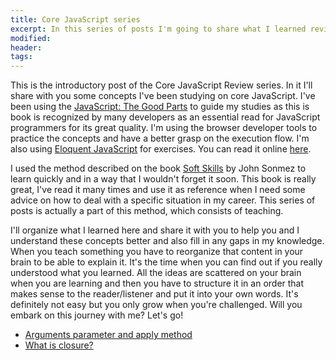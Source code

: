 ```yaml
---
title: Core JavaScript series
excerpt: In this series of posts I'm going to share what I learned reviewing core JavaScript concepts and experimenting, mostly using the book JavaScript - The Good Parts.
modified:
header:
tags: 
---
```



This is the introductory post of the Core JavaScript Review series. In it I'll share with you some concepts I've been studying on core JavaScript. I've been using the [JavaScript: The Good Parts](#) to guide my studies as this is book is recognized by many developers as an essential read for JavaScript programmers for its great quality. 
I'm using the browser developer tools to practice the concepts and have a better grasp on the execution flow. I'm also using [Eloquent JavaScript](#) for exercises. You can read it online [here](http://eloquentjavascript.net/).

I used the method described on the book [Soft Skills](#) by John Sonmez to learn quickly and in a way that I wouldn't forget it soon. This book is really great, I've read it many times and use it as reference when I need some advice on how to deal with a specific situation in my career.
This series of posts is actually a part of this method, which consists of teaching. 

I'll organize what I learned here and share it with you to help you and I understand these concepts better and also fill in any gaps in my knowledge. 
When you teach something you have to reorganize that content in your brain to be able to explain it. It's the time when you can find out if you really understood what you learned.
All the ideas are scattered on your brain when you are learning and then you have to structure it in an order that makes sense to the reader/listener and put it into your own words. It's definitely not easy but you only grow when you're challenged.
Will you embark on this journey with me? Let's go!

- [Arguments parameter and apply method](https://she-dev.com/arguments-apply-javascript/)
- [What is closure?](https://she-dev.com/what-is-closure/)

